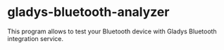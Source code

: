 # gladys-bluetooth-analyzer

This program allows to test your Bluetooth device with Gladys Bluetooth integration service.
